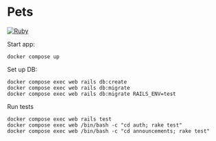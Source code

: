 # Pets

[![Ruby](https://github.com/kzielonka/pets/actions/workflows/ruby.yml/badge.svg)](https://github.com/kzielonka/pets/actions/workflows/ruby.yml)


Start app:
```
docker compose up
```

Set up DB:
```
docker compose exec web rails db:create 
docker compose exec web rails db:migrate 
docker compose exec web rails db:migrate RAILS_ENV=test
```

Run tests
```
docker compose exec web rails test
docker compose exec web /bin/bash -c "cd auth; rake test"
docker compose exec web /bin/bash -c "cd announcements; rake test"
```

